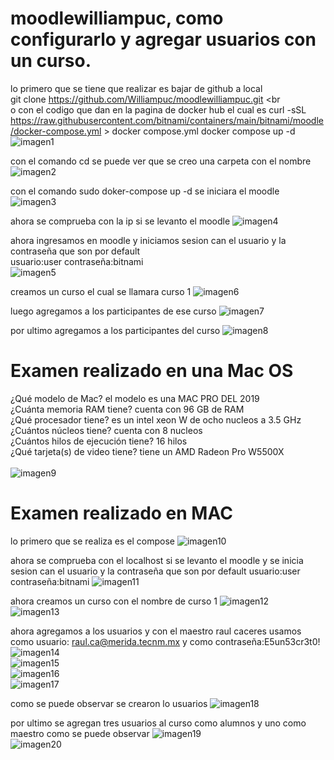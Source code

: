 # moodlewilliampuc, como configurarlo y agregar usuarios con un curso.

lo primero que se tiene que realizar es bajar de github a local <br> git clone https://github.com/Williampuc/moodlewilliampuc.git 
<br<br>
o con el codigo que dan en la pagina de docker hub el cual es curl -sSL https://raw.githubusercontent.com/bitnami/containers/main/bitnami/moodle/docker-compose.yml > docker compose.yml docker compose up -d
![imagen1](imagenes/primero.png) <br>

con el comando cd se puede ver que se creo una carpeta con el nombre 
![imagen2](imagenes/segundo.png) <br>

con el comando sudo doker-compose up -d se iniciara el moodle
![imagen3](imagenes/tercero.png) <br>

ahora se comprueba con la ip si se levanto el moodle 
![imagen4](imagenes/cuarto.png) <br>

ahora ingresamos en moodle y iniciamos sesion can el usuario y la contraseña que son por default <br> usuario:user contraseña:bitnami<br>
![imagen5](imagenes/quinto.png) <br>

creamos un curso el cual se llamara curso 1
![imagen6](imagenes/sexto.png) <br>

luego agregamos a los participantes de ese curso
![imagen7](imagenes/septimo.png) <br>

por ultimo agregamos a los participantes del curso
![imagen8](imagenes/octavo.png) <br>

# Examen realizado en una Mac OS

¿Qué modelo de Mac? 
el modelo es una MAC PRO DEL 2019
<br>
¿Cuánta memoria RAM tiene?
 cuenta con 96 GB de RAM
<br>
¿Qué procesador tiene?
es un intel xeon W de ocho nucleos a 3.5 GHz
<br>
¿Cuántos núcleos tiene? 
cuenta con 8 nucleos
<br>
¿Cuántos hilos de ejecución tiene?
16 hilos
<br>
 ¿Qué tarjeta(s) de video tiene?
 tiene un AMD Radeon Pro W5500X
 <br><br>
![imagen9](capturasdeMAC/primero.jpeg) <br>


 # Examen realizado en MAC

lo primero que se realiza es el compose
![imagen10](capturasdeMAC/segundo.jpeg) <br>

ahora se comprueba con el localhost si se levanto el moodle y se inicia sesion can el usuario y la contraseña que son por default usuario:user contraseña:bitnami
![imagen11](capturasdeMAC/tercero.jpeg) <br>

ahora creamos un curso con el nombre de curso 1
![imagen12](capturasdeMAC/cuarto.jpeg) <br>
![imagen13](capturasdeMAC/quinto.jpeg) <br>

ahora agregamos a los usuarios y con el maestro raul caceres usamos como usuario: raul.ca@merida.tecnm.mx y como contraseña:E5un53cr3t0!
![imagen14](capturasdeMAC/sexto_1.jpeg) <br>
![imagen15](capturasdeMAC/sexto_2.jpeg) <br>
![imagen16](capturasdeMAC/sexto_3.jpeg) <br>
![imagen17](capturasdeMAC/sexto_4.jpeg) <br>

como se puede observar se crearon lo usuarios
![imagen18](capturasdeMAC/septimo.jpeg) <br>

por ultimo se agregan tres usuarios al curso como alumnos y uno como maestro como se puede observar
![imagen19](capturasdeMAC/octavo_1.jpeg) <br>
![imagen20](capturasdeMAC/octavo_2.jpeg) <br>
